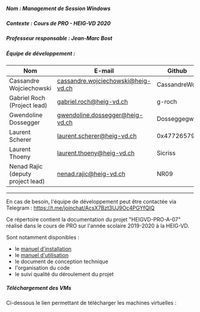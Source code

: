 ##### Nom : Management de Session Windows

##### Contexte : Cours de PRO - HEIG-VD 2020

##### Professeur responsable : Jean-Marc Bost

##### Équipe de développement :

| Nom                               | E-mail                                                       | Github       |
| --------------------------------- | ------------------------------------------------------------ | ------------ |
| Cassandre Wojciechowski           | [cassandre.wojciechowski@heig-vd.ch](mailto:cassandre.wojciechowski@heig-vd.ch) | CassandreWoj |
| Gabriel Roch (Project lead)       | [gabriel.roch@heig-vd.ch](mailto:gabriel.roch@heig-vd.ch)    | g-roch       |
| Gwendoline Dossegger              | [gwendoline.dossegger@heig-vd.ch](mailto:gwendoline.dossegger@heig-vd.ch) | Dosseggegw1  |
| Laurent Scherer                   | [laurent.scherer@heig-vd.ch](mailto:laurent.scherer@heig-vd.ch) | 0x47726579   |
| Laurent Thoeny                    | [laurent.thoeny@heig-vd.ch](mailto:laurent.thoeny@heig-vd.ch) | Sicriss      |
| Nenad Rajic (deputy project lead) | [nenad.rajic@heig-vd.ch](mailto:nenad.rajic@heig-vd.ch)      | NR09         |

----

En cas de besoin, l'équipe de développement peut être contactée via Telegram : https://t.me/joinchat/AcsX7Bzt3UJ9Oc4PGYfQIQ

Ce répertoire contient la documentation du projet "HEIGVD-PRO-A-07" réalisé dans le cours de PRO sur l'année scolaire 2019-2020 à la HEIG-VD.

Sont notamment disponibles : 
- le [manuel d'installation](https://github.com/HEIGVD-PRO-A-07/HEIGVD-PRO-A-07-Documentation/blob/master/manuelInstallation/README.md)
- le [manuel d'utilisation](https://github.com/HEIGVD-PRO-A-07/HEIGVD-PRO-A-07-Documentation/blob/master/manuelUtilisation/README.md)
- le document de conception technique
- l'organisation du code
- le suivi qualité du déroulement du projet

##### Téléchargement des VMs

Ci-dessous le lien permettant de télécharger les machines virtuelles : 
